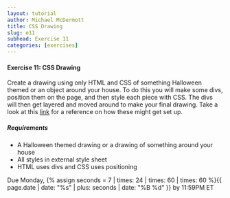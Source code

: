 ```yaml
---
layout: tutorial
author: Michael McDermott
title: CSS Drawing
slug: e11
subhead: Exercise 11
categories: [exercises]
---
```

#### Exercise 11: CSS Drawing
Create a drawing using only HTML and CSS of something Halloween themed or an object around your house. To do this you will make some divs, position them on the page, and then style each piece with CSS. The divs will then get layered and moved around to make your final drawing. Take a look at this [link](https://blog.prototypr.io/how-i-started-drawing-css-images-3fd878675c89) for a reference on how these might get set up.

##### Requirements
* A Halloween themed drawing or a drawing of something around your house
* All styles in external style sheet
* HTML uses divs and CSS uses positioning

<span class="due">Due Monday, {% assign seconds = 7 | times: 24 | times: 60 | times: 60 %}{{ page.date | date: "%s" | plus: seconds | date: "%B %d" }} by 11:59PM ET</span>
